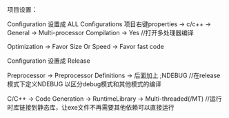 项目设置：

Configuration 设置成 ALL Configurations 
项目右键properties -> c/c++ -> General -> Multi-processor Compilation -> Yes //打开多处理器编译

Optimization -> Favor Size Or Speed -> Favor fast code 



Configuration 设置成 Release

Preprocessor -> Preprocessor Definitions -> 后面加上 ;NDEBUG //在release模式下定义NDEBUG 以区分debug模式和其他模式的编译

C/C++ -> Code Generation -> RuntimeLibrary -> Multi-threaded(/MT) //运行时库链接到静态库，让exe文件不再需要其他依赖可以直接运行